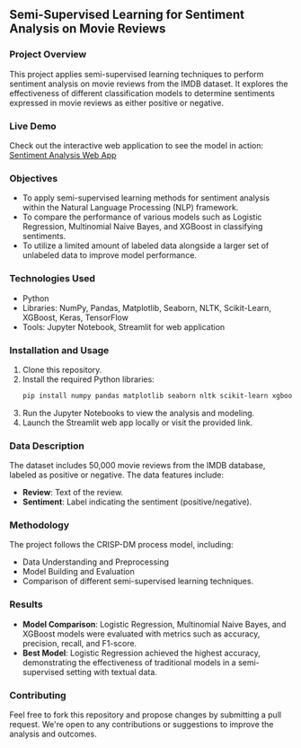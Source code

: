 ## Semi-Supervised Learning for Sentiment Analysis on Movie Reviews

### Project Overview
This project applies semi-supervised learning techniques to perform sentiment analysis on movie reviews from the IMDB dataset. It explores the effectiveness of different classification models to determine sentiments expressed in movie reviews as either positive or negative.

### Live Demo
Check out the interactive web application to see the model in action: [Sentiment Analysis Web App](http://34.125.92.133:8501/)

### Objectives
- To apply semi-supervised learning methods for sentiment analysis within the Natural Language Processing (NLP) framework.
- To compare the performance of various models such as Logistic Regression, Multinomial Naive Bayes, and XGBoost in classifying sentiments.
- To utilize a limited amount of labeled data alongside a larger set of unlabeled data to improve model performance.

### Technologies Used
- Python
- Libraries: NumPy, Pandas, Matplotlib, Seaborn, NLTK, Scikit-Learn, XGBoost, Keras, TensorFlow
- Tools: Jupyter Notebook, Streamlit for web application

### Installation and Usage
1. Clone this repository.
2. Install the required Python libraries:
   ```bash
   pip install numpy pandas matplotlib seaborn nltk scikit-learn xgboost keras tensorflow streamlit
   ```
3. Run the Jupyter Notebooks to view the analysis and modeling.
4. Launch the Streamlit web app locally or visit the provided link.

### Data Description
The dataset includes 50,000 movie reviews from the IMDB database, labeled as positive or negative. The data features include:
- **Review**: Text of the review.
- **Sentiment**: Label indicating the sentiment (positive/negative).

### Methodology
The project follows the CRISP-DM process model, including:
- Data Understanding and Preprocessing
- Model Building and Evaluation
- Comparison of different semi-supervised learning techniques.

### Results
- **Model Comparison**: Logistic Regression, Multinomial Naive Bayes, and XGBoost models were evaluated with metrics such as accuracy, precision, recall, and F1-score.
- **Best Model**: Logistic Regression achieved the highest accuracy, demonstrating the effectiveness of traditional models in a semi-supervised setting with textual data.

### Contributing
Feel free to fork this repository and propose changes by submitting a pull request. We're open to any contributions or suggestions to improve the analysis and outcomes.

